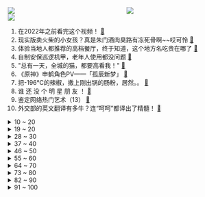 <div >
	<a style="float:left;width:55%;" href = "https://github.com/anuraghazra/github-readme-stats">
	 <img src = "https://github-readme-stats.vercel.app/api?username=iuuuuuaena&theme=buefy&show_icons=true"/>
	</a>
	<a  style="float:right;width:45%" href = "https://github.com/anuraghazra/github-readme-stats">
	 <img  src="https://github-readme-stats.vercel.app/api/top-langs/?username=anuraghazra&layout=compact"/>
	</a>
	</div>

[![](https://img.shields.io/badge/jxd-@jxdgogogo.xyz-yellowgreen.svg)](https://www.jxdgogogo.xyz)<br>
1. 在2022年之前看完这个视频！ [:link:](//www.bilibili.com/video/BV1Xu411S7WQ) <br>
2. 现实版卖火柴的小女孩？真是朱门酒肉臭路有冻死骨啊~~哎可怜 [:link:](//www.bilibili.com/video/BV1cR4y137Dz) <br>
3. 体验当地人都推荐的高档餐厅，终于知道，这个地方名吃贵在哪了 [:link:](//www.bilibili.com/video/BV1hm4y1Q7TD) <br>
4. 自制安保巡逻机甲，老年人使用都没问题 [:link:](//www.bilibili.com/video/BV1Y44y177qa) <br>
5. "总有一天，全城的猫，都要高看我！" [:link:](//www.bilibili.com/video/BV1H34y1r7Rd) <br>
6. 《原神》申鹤角色PV——「孤辰新梦」 [:link:](//www.bilibili.com/video/BV1Vb4y1i7At) <br>
7. 把-196℃的辣椒，撒上刚出锅的肠粉，居然。。 [:link:](//www.bilibili.com/video/BV1jY411p7vo) <br>
8. 谁 还 没 个 明 星 朋 友 ！ [:link:](//www.bilibili.com/video/BV1WZ4y1D79s) <br>
9. 鉴定网络热门艺术（13） [:link:](//www.bilibili.com/video/BV1DD4y1c7tG) <br>
10. 外交部的英文翻译有多牛？连“呵呵”都译出了精髓！ [:link:](//www.bilibili.com/video/BV1tL4y1E7b9) <br>
<details>
<summary>10 ~ 20</summary>

11. 彩蛋全是梗！官方整活把2021都藏进了清明上河图 [:link:](//www.bilibili.com/video/BV16F411i737) <br>
12. 云顶S6海克斯机制公布！5600次测试-如何提高赏金概率【拳头我来了】 [:link:](//www.bilibili.com/video/BV1U44y1778m) <br>
13. 沉  浸  式  催  逝  员 [:link:](//www.bilibili.com/video/BV1j34y1z7M6) <br>
14. 【孤勇者】那一天 他们变成了光 [:link:](//www.bilibili.com/video/BV1SS4y1M75t) <br>
15. 盛酒树 [:link:](//www.bilibili.com/video/BV1Da41167Ng) <br>
16. 花高价刷的墙，居然在让我每天都照X光片？！【老爸评测】 [:link:](//www.bilibili.com/video/BV1Su411S7iv) <br>
17. 【野生人类图鉴】我与我的睿智朋友 [:link:](//www.bilibili.com/video/BV1AM4y1F7jj) <br>
18. 距离2022年双11只有xxx天了！你，准备好了吗？ [:link:](//www.bilibili.com/video/BV1Q3411v7cd) <br>
19. 【时代少年团】《有你》制作特辑 [:link:](//www.bilibili.com/video/BV1TR4y1s7zM) <br>
</details>
<details>
<summary>19 ~ 20</summary>

20. 教你如何成功帶偏海鸥🙄 [:link:](//www.bilibili.com/video/BV12S4y1f7U6) <br>
21. 【B站独家】杰哥不要2！康康他下厨给阿纬吃什么 [:link:](//www.bilibili.com/video/BV19D4y1c7x2) <br>
22. 【罗翔】为什么要有体育与音乐教育？我是个反面典型 [:link:](//www.bilibili.com/video/BV1zY411h7Sv) <br>
23. 卡农 [:link:](//www.bilibili.com/video/BV1oT4y1f7nb) <br>
24. B站以前的LV6 VS 现在的LV6 2.0 [:link:](//www.bilibili.com/video/BV1Hi4y1R7gy) <br>
25. 舒服了！2021外交部高能名场面混剪 [:link:](//www.bilibili.com/video/BV1tY411p7u3) <br>
26. 技能点全点在干饭上了！ [:link:](//www.bilibili.com/video/BV17Y411p7tT) <br>
27. 小伙买了80个模型，爆肝一周，只为在家建造一个迷你世界 [:link:](//www.bilibili.com/video/BV1Z44y177Wt) <br>
28. 【凉风】年底了，是时候给你们一个交代了 [:link:](//www.bilibili.com/video/BV1p44y1778m) <br>
</details>
<details>
<summary>28 ~ 30</summary>

29. 祖传根治口嗨！ [:link:](//www.bilibili.com/video/BV1qZ4y1D76P) <br>
30. 开玩笑也得有个度！曾为不少90后带来欢乐的“红果果”与“绿泡泡”近日被网友恶意的玩笑中伤，本人发文回怼 [:link:](//www.bilibili.com/video/BV1kS4y1M7mD) <br>
31. 【谭谈飙车】 二仙桥大爷报仇雪恨 [:link:](//www.bilibili.com/video/BV1T44y1E7HY) <br>
32. 漠叔带动全村学习普通话，村民秉烛夜读，热情高涨！ [:link:](//www.bilibili.com/video/BV1zP4y1J7Bo) <br>
33. ⚡喝！！！⚡𝑩𝒆𝒍𝒊𝒆𝒗𝒆𝒓 [:link:](//www.bilibili.com/video/BV15Z4y1D7ae) <br>
34. 你管这叫雪仗？叙利亚战争都没有这激烈 [:link:](//www.bilibili.com/video/BV11S4y1f7Lv) <br>
35. 兽人跳舞？？！！AOA-猫步轻悄【兽装舞蹈】【银碳】 [:link:](//www.bilibili.com/video/BV1ji4y1R7ky) <br>
36. 【原神】最后7天别浪费！备战2.4，这些提前准备好 [:link:](//www.bilibili.com/video/BV18M4y1F7Yg) <br>
37. 【自制动画】《鬼灭之刃》无限城篇（香奈乎单挑童磨 片段） [:link:](//www.bilibili.com/video/BV1Rb4y1Y7Pw) <br>
</details>
<details>
<summary>37 ~ 40</summary>

38. 你尽管点赞！警察叔叔那边我去解释！！！ [:link:](//www.bilibili.com/video/BV1pL4y1E7n1) <br>
39. 【老胡】广告比电影还精彩是一种什么样的体验？ [:link:](//www.bilibili.com/video/BV1wS4y1u7dy) <br>
40. 人倒起霉来，连吃饭都吃不利索 [:link:](//www.bilibili.com/video/BV1Ti4y1R7jR) <br>
41. 准备好了么？来点刺激的！！！【嘉然】 [:link:](//www.bilibili.com/video/BV1mi4y1R7rT) <br>
42. 动 捕 大 师 [:link:](//www.bilibili.com/video/BV1tu411S7zX) <br>
43. 大脑为何要删除3岁之前的记忆？婴儿到底看见了什么？ [:link:](//www.bilibili.com/video/BV1cL411L7CA) <br>
44. 大庆赶海，发现大蛏王还没完全藏在沙子里，还有一只黄海参 [:link:](//www.bilibili.com/video/BV1M34y1z7pU) <br>
45. 想知道猫主子有没有语言天赋，那就给他洗个澡吧，全网挑战洗澡最乖的喵星人 [:link:](//www.bilibili.com/video/BV1gM4y1F7pm) <br>
46. 朋友二哈工作室里的新奇小海货 [:link:](//www.bilibili.com/video/BV1EM4y1F7Fv) <br>
</details>
<details>
<summary>46 ~ 50</summary>

47. 「小白」总价三万五！250W粉丝大抽奖 [:link:](//www.bilibili.com/video/BV13R4y137Ab) <br>
48. 国外缅因猫真实叫声，听完瞬间蚌埠住了 [:link:](//www.bilibili.com/video/BV1gL411L7k1) <br>
49. 成功的时候一切都值得了 [:link:](//www.bilibili.com/video/BV1eb4y1v7EZ) <br>
50. 厨师长分享美味小吃：“油炸鸡腿”，在家也能做，干净又卫生 [:link:](//www.bilibili.com/video/BV1cS4y1u7ze) <br>
51. 这芬兰一家人为了中式烤肉大餐，抢到吃的居然吵起来了！狂舔手指！停不下筷子又辣又过瘾！这也太满足了吧！ [:link:](//www.bilibili.com/video/BV17F411i7eP) <br>
52. 38号正式对线东风雪铁龙员工大象 [:link:](//www.bilibili.com/video/BV1z3411v7Fd) <br>
53. 【原神手书】荒泷一斗 【Misfit Lunatic】 [:link:](//www.bilibili.com/video/BV14r4y1S71X) <br>
54. 民警反诈宣传有多卷？这年头没点才艺都不好开展工作～ [:link:](//www.bilibili.com/video/BV1wP4y1n7HK) <br>
55. 都说了让你们不要和小蜜蜂玩…… [:link:](//www.bilibili.com/video/BV1oL411j7Vz) <br>
</details>
<details>
<summary>55 ~ 60</summary>

56. 迷茫时，不妨听听司马仲达的人生格言 [:link:](//www.bilibili.com/video/BV1JF411i76k) <br>
57. 粉色是真的绝！记录粉色短发后的一些日常片段 [:link:](//www.bilibili.com/video/BV19S4y1M71m) <br>
58. Michael Jackson（feat.吴碧霞）- 危险的广寒宫（Mashup） [:link:](//www.bilibili.com/video/BV14r4y1S7tg) <br>
59. 真！防水电脑！ [:link:](//www.bilibili.com/video/BV1Su411S7ek) <br>
60. 后来才发现，王宝强这段话全是真的！ [:link:](//www.bilibili.com/video/BV1xD4y1c7c2) <br>
61. 今天休息，村口附近喝杯甘蔗汁 [:link:](//www.bilibili.com/video/BV1EM4y1F76y) <br>
62. 用京杭大运河淤泥做墨西哥面包窑！真能烤披萨吗？ [:link:](//www.bilibili.com/video/BV14r4y1S7tj) <br>
63. 暴风雪中救援了一对美国小情侣 [:link:](//www.bilibili.com/video/BV1Q3411v7ra) <br>
64. 被大漠叔叔骗300，连夜飞海南追债… [:link:](//www.bilibili.com/video/BV1Lr4y1S7Yp) <br>
</details>
<details>
<summary>64 ~ 70</summary>

65. 女朋友这时还不知道她一脚踢出了一个盛夏 [:link:](//www.bilibili.com/video/BV1Ki4y1R7oH) <br>
66. 电影最TOP：盘点月来了！2021年度十大国产佳片 [:link:](//www.bilibili.com/video/BV1ZD4y1c78g) <br>
67. 我以我命做拜贴，请我公子入江湖！ [:link:](//www.bilibili.com/video/BV1ti4y1R7fN) <br>
68. 顶上海鲜战争12分钟总集篇 [:link:](//www.bilibili.com/video/BV1VD4y1c788) <br>
69. 现在压力全在伍六七官方那里了……"刺客伍六七 "国漫 "粉丝 [:link:](//www.bilibili.com/video/BV1Lb4y1i7GS) <br>
70. 高能混剪：魔幻的2021，人类失落的一年 [:link:](//www.bilibili.com/video/BV1TM4y1F74e) <br>
71. 五位数奖学金，高消费安排上了家人们 [:link:](//www.bilibili.com/video/BV1H3411v75V) <br>
72. 质量过硬才能传播文化！让世界感受京剧与中国年的魅力，原神是怎么做的？（原神文化考据番外篇） [:link:](//www.bilibili.com/video/BV1K44y1E7P9) <br>
73. 魔法才能打败魔法？这次真的破次元了！ [:link:](//www.bilibili.com/video/BV1kS4y1M7oJ) <br>
</details>
<details>
<summary>73 ~ 80</summary>

74. 【平成三萌】摇起来迎接2022~~~~~~ [:link:](//www.bilibili.com/video/BV1jL411L7Vm) <br>
75. 美国原版Costco干饭！全球第一会员超市，$4.99烤鸡老外排队抢！ [:link:](//www.bilibili.com/video/BV1Z34y1B7LX) <br>
76. 宝宝别睡啦！还有6669天就要考研啦 [:link:](//www.bilibili.com/video/BV17u411S7uC) <br>
77. 干净又卫生，胖头铑挑战印度料理，竟把印度老板逼急了？【还债挑战ep03-克比印度餐厅】 [:link:](//www.bilibili.com/video/BV11L4y1E7hd) <br>
78. 修狗 嘿嘿 修勾 嘿嘿 [:link:](//www.bilibili.com/video/BV1BZ4y1D77W) <br>
79. 【演技对比】高冷？钝感力？木石之心？求求王一博跟别的男神学学吧 [:link:](//www.bilibili.com/video/BV1QL41157ej) <br>
80. 火凤祥 厨子探店¥627 [:link:](//www.bilibili.com/video/BV1N44y1E7Kf) <br>
81. 请国家烹饪大师钱以斌做石斑鱼宴，一鱼13吃 [:link:](//www.bilibili.com/video/BV1ua411r7Bu) <br>
82. 【4K60FPS】五月天、伍佰《挪威的森林》梦幻联动现场！太嗨了吧！ [:link:](//www.bilibili.com/video/BV1zY411h79y) <br>
</details>
<details>
<summary>82 ~ 90</summary>

83. 卧槽！他比计算机还准确，小说都不敢这么写！ [:link:](//www.bilibili.com/video/BV1ka411B7VE) <br>
84. 这是不是考研后的你。。。。。。。。。。。。。 [:link:](//www.bilibili.com/video/BV1oL41157qB) <br>
85. 飞 跃 复 活 赛！【迫击炮快乐阴人流#3】 [:link:](//www.bilibili.com/video/BV1XP4y1J7KB) <br>
86. 曾经有一个女孩儿温暖了我，也温暖了我的岁月 [:link:](//www.bilibili.com/video/BV1nF411i7cg) <br>
87. 年度大事件混剪：魔幻2021 [:link:](//www.bilibili.com/video/BV1NR4y137tm) <br>
88. 【Freezia】料理的精髓就是好吃！大晚上做豆腐春卷煎饼~ [:link:](//www.bilibili.com/video/BV1Pb4y1e7YB) <br>
89. 救命 怎么会有这么奶拽得劲儿的小孩！！ [:link:](//www.bilibili.com/video/BV1sF411i7A3) <br>
90. 把B站做成一件珠宝！爆肝300个小时手工制作！ [:link:](//www.bilibili.com/video/BV1hq4y117Ty) <br>
91. 卧底代孕圈：85w包男孩，HIV患者也可代孕，广州“年产”2万？【黑暗森林16】 [:link:](//www.bilibili.com/video/BV1vr4y1S7Q2) <br>
</details>
<details>
<summary>91 ~ 100</summary>

92. 让人惊掉下巴的本色出演：有人演完当总统，有人杀青进监狱 [:link:](//www.bilibili.com/video/BV1br4y1S7SK) <br>
93. 《 顶 级 压 迫 》 [:link:](//www.bilibili.com/video/BV13a411r7cu) <br>
94. 杂粮煎饼5元，卷着薄脆和生菜好吃还顶饱，全年无休每天卖200多个 [:link:](//www.bilibili.com/video/BV1xZ4y1D7G8) <br>
95. 如果没有人陪你看烟花 [:link:](//www.bilibili.com/video/BV18b4y1v7rn) <br>
96. 终于等来这一刻，老婆辛苦啦！ [:link:](//www.bilibili.com/video/BV1w3411i7cv) <br>
97. 吐槽儿子爆笑日长，一家都是灵魂段子手，基因太强大了 [:link:](//www.bilibili.com/video/BV11Y411H73s) <br>
98. 重庆两幼童坠亡案宣判：生父和女友被判死刑 [:link:](//www.bilibili.com/video/BV1jS4y1u7js) <br>
99. 100+款必买的打折游戏推荐【全网冬促比价】 [:link:](//www.bilibili.com/video/BV1Uu411S782) <br>
100. 每一次相聚都值得纪念，只有阿真最完美 [:link:](//www.bilibili.com/video/BV1zP4y1J7C3) <br>
</details>
